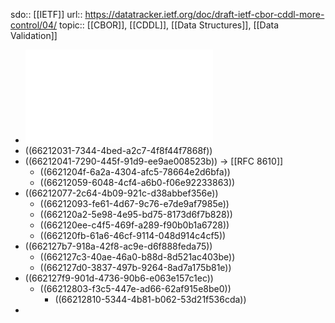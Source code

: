 sdo:: [[IETF]]
url:: https://datatracker.ietf.org/doc/draft-ietf-cbor-cddl-more-control/04/
topic:: [[CBOR]], [[CDDL]], [[Data Structures]], [[Data Validation]]

- ![draft text in PDF form](../assets/draft-ietf-cbor-cddl-more-control-04.txt_1713446929313_0.pdf)
- ((66212031-7344-4bed-a2c7-4f8f44f7868f))
- ((66212041-7290-445f-91d9-ee9ae008523b)) -> [[RFC 8610]]
	- ((6621204f-6a2a-4304-afc5-78664e2d6bfa))
	- ((66212059-6048-4cf4-a6b0-f06e92233863))
- ((66212077-2c64-4b09-921c-d38abbef356e))
	- ((66212093-fe61-4d67-9c76-e7de9af7985e))
	- ((662120a2-5e98-4e95-bd75-8173d6f7b828))
	- ((662120ee-c4f5-469f-a289-f90b0b1a6728))
	- ((662120fb-61a6-46cf-9114-048d914c4cf5))
- ((662127b7-918a-42f8-ac9e-d6f888feda75))
	- ((662127c3-40ae-46a0-b88d-8d521ac403be))
	- ((662127d0-3837-497b-9264-8ad7a175b81e))
- ((662127f9-901d-4736-90b6-e063e157c1ec))
	- ((66212803-f3c5-447e-ad66-62af915e8be0))
		- ((66212810-5344-4b81-b062-53d21f536cda))
-
